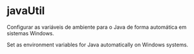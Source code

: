 # javaUtil

Configurar as variáveis de ambiente para o Java de forma automática em sistemas Windows.

Set as environment variables for Java automatically on Windows systems.
